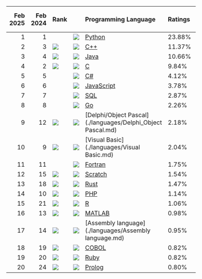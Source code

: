 |   **Feb 2025** |   **Feb 2024** | **Rank**                                                                    |                                                                                                | **Programming Language**                                    | **Ratings**   | **Change**   |   **Top Rank Count** |
|---------------:|---------------:|:----------------------------------------------------------------------------|:-----------------------------------------------------------------------------------------------|:------------------------------------------------------------|:--------------|:-------------|---------------------:|
|              1 |              1 | ![]()                                                                       | ![](https://www.tiobe.com/wp-content/themes/tiobe/tiobe-index/images/Python.png)               | [Python](./languages/Python.md)                             | 23.88%        | +8.72%       |                    5 |
|              2 |              3 | ![](https://www.tiobe.com/wp-content/themes/tiobe/tpci/images/up.png)       | ![](https://www.tiobe.com/wp-content/themes/tiobe/tiobe-index/images/C__.png)                  | [C++](./languages/C++.md)                                   | 11.37%        | +0.84%       |                    3 |
|              3 |              4 | ![](https://www.tiobe.com/wp-content/themes/tiobe/tpci/images/up.png)       | ![](https://www.tiobe.com/wp-content/themes/tiobe/tiobe-index/images/Java.png)                 | [Java](./languages/Java.md)                                 | 10.66%        | +1.79%       |                    2 |
|              4 |              2 | ![](https://www.tiobe.com/wp-content/themes/tiobe/tpci/images/down.png)     | ![](https://www.tiobe.com/wp-content/themes/tiobe/tiobe-index/images/C.png)                    | [C](./languages/C.md)                                       | 9.84%         | -1.14%       |                    3 |
|              5 |              5 | ![]()                                                                       | ![](https://www.tiobe.com/wp-content/themes/tiobe/tiobe-index/images/C_.png)                   | [C#](./languages/C#.md)                                     | 4.12%         | -3.41%       |                    1 |
|              6 |              6 | ![]()                                                                       | ![](https://www.tiobe.com/wp-content/themes/tiobe/tiobe-index/images/JavaScript.png)           | [JavaScript](./languages/JavaScript.md)                     | 3.78%         | +0.61%       |                    1 |
|              7 |              7 | ![]()                                                                       | ![](https://www.tiobe.com/wp-content/themes/tiobe/tiobe-index/images/SQL.png)                  | [SQL](./languages/SQL.md)                                   | 2.87%         | +1.04%       |                    0 |
|              8 |              8 | ![]()                                                                       | ![](https://www.tiobe.com/wp-content/themes/tiobe/tiobe-index/images/Go.png)                   | [Go](./languages/Go.md)                                     | 2.26%         | +0.53%       |                    2 |
|              9 |             12 | ![](https://www.tiobe.com/wp-content/themes/tiobe/tpci/images/up.png)       | ![](https://www.tiobe.com/wp-content/themes/tiobe/tiobe-index/images/Delphi_Object_Pascal.png) | [Delphi/Object Pascal](./languages/Delphi_Object Pascal.md) | 2.18%         | +0.78%       |                    0 |
|             10 |              9 | ![](https://www.tiobe.com/wp-content/themes/tiobe/tpci/images/down.png)     | ![](https://www.tiobe.com/wp-content/themes/tiobe/tiobe-index/images/Visual_Basic.png)         | [Visual Basic](./languages/Visual Basic.md)                 | 2.04%         | +0.52%       |                    0 |
|             11 |             11 | ![]()                                                                       | ![](https://www.tiobe.com/wp-content/themes/tiobe/tiobe-index/images/Fortran.png)              | [Fortran](./languages/Fortran.md)                           | 1.75%         | +0.35%       |                    0 |
|             12 |             15 | ![](https://www.tiobe.com/wp-content/themes/tiobe/tpci/images/up.png)       | ![](https://www.tiobe.com/wp-content/themes/tiobe/tiobe-index/images/Scratch.png)              | [Scratch](./languages/Scratch.md)                           | 1.54%         | +0.36%       |                    0 |
|             13 |             18 | ![](https://www.tiobe.com/wp-content/themes/tiobe/tpci/images/upup.png)     | ![](https://www.tiobe.com/wp-content/themes/tiobe/tiobe-index/images/Rust.png)                 | [Rust](./languages/Rust.md)                                 | 1.47%         | +0.42%       |                    0 |
|             14 |             10 | ![](https://www.tiobe.com/wp-content/themes/tiobe/tpci/images/downdown.png) | ![](https://www.tiobe.com/wp-content/themes/tiobe/tiobe-index/images/PHP.png)                  | [PHP](./languages/PHP.md)                                   | 1.14%         | -0.37%       |                    1 |
|             15 |             21 | ![](https://www.tiobe.com/wp-content/themes/tiobe/tpci/images/upup.png)     | ![](https://www.tiobe.com/wp-content/themes/tiobe/tiobe-index/images/R.png)                    | [R](./languages/R.md)                                       | 1.06%         | +0.07%       |                    0 |
|             16 |             13 | ![](https://www.tiobe.com/wp-content/themes/tiobe/tpci/images/down.png)     | ![](https://www.tiobe.com/wp-content/themes/tiobe/tiobe-index/images/MATLAB.png)               | [MATLAB](./languages/MATLAB.md)                             | 0.98%         | -0.28%       |                    0 |
|             17 |             14 | ![](https://www.tiobe.com/wp-content/themes/tiobe/tpci/images/down.png)     | ![](https://www.tiobe.com/wp-content/themes/tiobe/tiobe-index/images/Assembly_language.png)    | [Assembly language](./languages/Assembly language.md)       | 0.95%         | -0.24%       |                    0 |
|             18 |             19 | ![](https://www.tiobe.com/wp-content/themes/tiobe/tpci/images/up.png)       | ![](https://www.tiobe.com/wp-content/themes/tiobe/tiobe-index/images/COBOL.png)                | [COBOL](./languages/COBOL.md)                               | 0.82%         | -0.18%       |                    0 |
|             19 |             20 | ![](https://www.tiobe.com/wp-content/themes/tiobe/tpci/images/up.png)       | ![](https://www.tiobe.com/wp-content/themes/tiobe/tiobe-index/images/Ruby.png)                 | [Ruby](./languages/Ruby.md)                                 | 0.82%         | -0.17%       |                    1 |
|             20 |             24 | ![](https://www.tiobe.com/wp-content/themes/tiobe/tpci/images/upup.png)     | ![](https://www.tiobe.com/wp-content/themes/tiobe/tiobe-index/images/Prolog.png)               | [Prolog](./languages/Prolog.md)                             | 0.80%         | +0.03%       |                    0 |